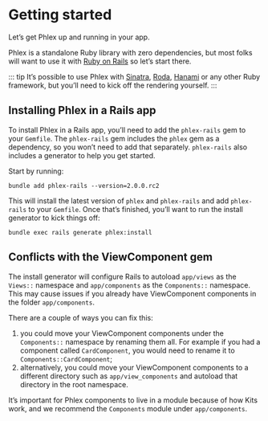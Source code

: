 # Getting started

Let’s get Phlex up and running in your app.

Phlex is a standalone Ruby library with zero dependencies, but most folks will want to use it with [Ruby on Rails](https://rubyonrails.org) so let’s start there.

::: tip
It’s possible to use Phlex with [Sinatra](https://sinatrarb.com), [Roda](http://roda.jeremyevans.net), [Hanami](https://hanamirb.org) or any other Ruby framework, but you’ll need to kick off the rendering yourself.
:::

## Installing Phlex in a Rails app

To install Phlex in a Rails app, you’ll need to add the `phlex-rails` gem to your `Gemfile`. The `phlex-rails` gem includes the `phlex` gem as a dependency, so you won’t need to add that separately. `phlex-rails` also includes a generator to help you get started.

Start by running:

```
bundle add phlex-rails --version=2.0.0.rc2
```

This will install the latest version of `phlex` and `phlex-rails` and add `phlex-rails` to your `Gemfile`. Once that’s finished, you’ll want to run the install generator to kick things off:

```
bundle exec rails generate phlex:install
```

## Conflicts with the ViewComponent gem

The install generator will configure Rails to autoload `app/views` as the `Views::` namespace and `app/components` as the `Components::` namespace. This may cause issues if you already have ViewComponent components in the folder `app/components`.

There are a couple of ways you can fix this:

1. you could move your ViewComponent components under the `Components::` namespace by renaming them all. For example if you had a component called `CardComponent`, you would need to rename it to `Components::CardComponent`;
2. alternatively, you could move your ViewComponent components to a different directory such as `app/view_components` and autoload that directory in the root namespace.

It’s important for Phlex components to live in a module because of how Kits work, and we recommend the `Components` module under `app/components`.
